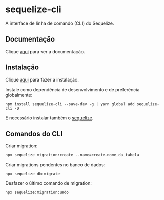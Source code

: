 # sequelize-cli

A interface de linha de comando (CLI) do Sequelize.

## Documentação

Clique [aqui](https://github.com/sequelize/cli) para ver a documentação.

## Instalação

Clique [aqui](https://www.npmjs.com/package/sequelize-cli) para fazer a instalação.

Instale como dependência de desenvolvimento e de preferência globalmente:

```
npm install sequelize-cli --save-dev -g | yarn global add sequelize-cli -D
```

É necessário instalar também o [sequelize](sequelize.md).

## Comandos do CLI

Criar migration:

```
npx sequelize migration:create --name=create-nome_da_tabela
```

Criar migrations pendentes no banco de dados:

```
npx sequelize db:migrate
```

Desfazer o último comando de migration:

```
npx sequelize:migration:undo
```
